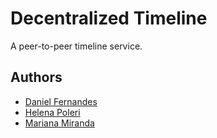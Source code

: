 # Decentralized Timeline

A peer-to-peer timeline service.


## Authors

* [Daniel Fernandes](https://github.com/danielsf97)
* [Helena Poleri](https://github.com/helenapoleri)
* [Mariana Miranda](https://github.com/mmm97)
